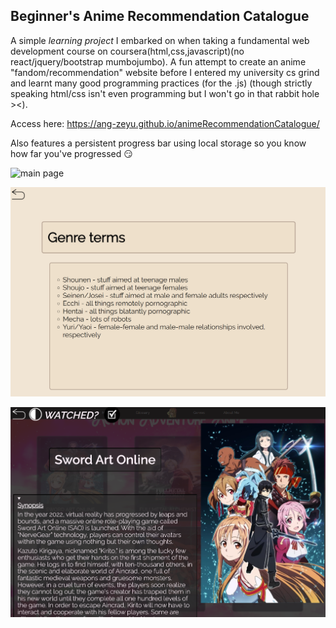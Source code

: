 ## Beginner's Anime Recommendation Catalogue

A simple *learning project* I embarked on when taking a fundamental web development course on coursera(html,css,javascript)(no react/jquery/bootstrap mumbojumbo). A fun attempt to create an anime "fandom/recommendation" website before I entered my university cs grind and learnt many good programming practices (for the .js) (though strictly speaking html/css isn't even programming but I won't go in that rabbit hole ><).

Access here: https://ang-zeyu.github.io/animeRecommendationCatalogue/

Also features a persistent progress bar using local storage so you know how far you've progressed 😏

![main page](./screenshot1.png)

![glossary interface](./screenshot2.png)

![anime info interface](./screenshot3.png)
